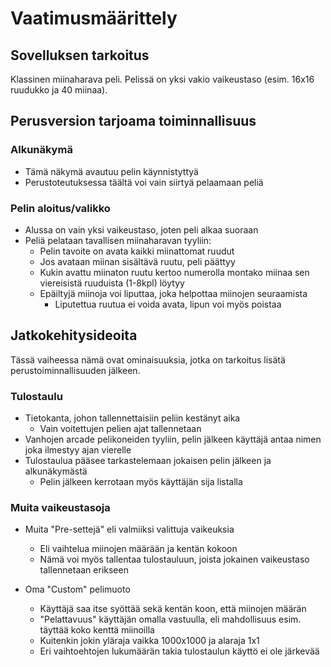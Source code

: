 # Vaatimusmäärittely

## Sovelluksen tarkoitus

 Klassinen miinaharava peli. Pelissä on yksi vakio vaikeustaso (esim. 16x16 ruudukko ja 40 miinaa).

## Perusversion tarjoama toiminnallisuus

### Alkunäkymä

 - Tämä näkymä avautuu pelin käynnistyttyä
 - Perustoteutuksessa täältä voi vain siirtyä pelaamaan peliä

### Pelin aloitus/valikko

 - Alussa on vain yksi vaikeustaso, joten peli alkaa suoraan 
 - Peliä pelataan tavallisen miinaharavan tyyliin:
   - Pelin tavoite on avata kaikki miinattomat ruudut
   - Jos avataan miinan sisältävä ruutu, peli päättyy
   - Kukin avattu miinaton ruutu kertoo numerolla montako miinaa sen viereisistä ruuduista (1-8kpl) löytyy
   - Epäiltyjä miinoja voi liputtaa, joka helpottaa miinojen seuraamista
     - Liputettua ruutua ei voida avata, lipun voi myös poistaa

## Jatkokehitysideoita

 Tässä vaiheessa nämä ovat ominaisuuksia, jotka on tarkoitus lisätä perustoiminnallisuuden jälkeen. 

### Tulostaulu

 - Tietokanta, johon tallennettaisiin peliin kestänyt aika
   - Vain voitettujen pelien ajat tallennetaan
 - Vanhojen arcade pelikoneiden tyyliin, pelin jälkeen käyttäjä antaa nimen joka ilmestyy ajan vierelle
 - Tulostaulua pääsee tarkastelemaan jokaisen pelin jälkeen ja alkunäkymästä
   - Pelin jälkeen kerrotaan myös käyttäjän sija listalla

### Muita vaikeustasoja

 - Muita "Pre-settejä" eli valmiiksi valittuja vaikeuksia
   - Eli vaihtelua miinojen määrään ja kentän kokoon
   - Nämä voi myös tallentaa tulostauluun, joista jokainen vaikeustaso tallennetaan erikseen

 - Oma "Custom" pelimuoto
   - Käyttäjä saa itse syöttää sekä kentän koon, että miinojen määrän
   - "Pelattavuus" käyttäjän omalla vastuulla, eli mahdollisuus esim. täyttää koko kenttä miinoilla
   - Kuitenkin jokin yläraja vaikka 1000x1000 ja alaraja 1x1
   - Eri vaihtoehtojen lukumäärän takia tulostaulun käyttö ei ole järkevää
